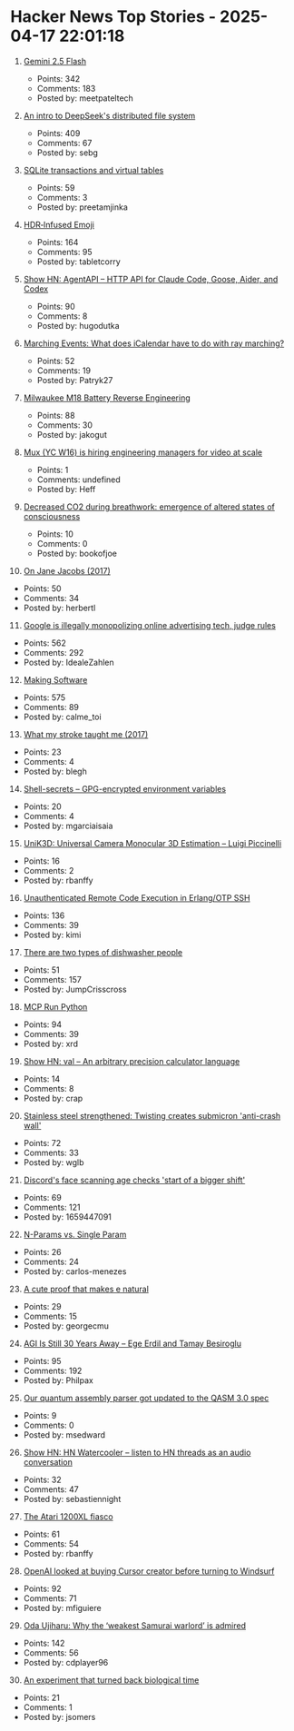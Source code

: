 # Hacker News Top Stories - 2025-04-17 22:01:18

1. [Gemini 2.5 Flash](https://developers.googleblog.com/en/start-building-with-gemini-25-flash/)
   - Points: 342
   - Comments: 183
   - Posted by: meetpateltech

2. [An intro to DeepSeek's distributed file system](https://maknee.github.io/blog/2025/3FS-Performance-Journal-1/)
   - Points: 409
   - Comments: 67
   - Posted by: sebg

3. [SQLite transactions and virtual tables](https://misfra.me/2025/sqlite-transactions-and-virtual-tables/)
   - Points: 59
   - Comments: 3
   - Posted by: preetamjinka

4. [HDR‑Infused Emoji](https://sharpletters.net/2025/04/16/hdr-emoji/)
   - Points: 164
   - Comments: 95
   - Posted by: tabletcorry

5. [Show HN: AgentAPI – HTTP API for Claude Code, Goose, Aider, and Codex](https://github.com/coder/agentapi)
   - Points: 90
   - Comments: 8
   - Posted by: hugodutka

6. [Marching Events: What does iCalendar have to do with ray marching?](https://pwy.io/posts/marching-events/)
   - Points: 52
   - Comments: 19
   - Posted by: Patryk27

7. [Milwaukee M18 Battery Reverse Engineering](https://quagmirerepair.com/milwaukee-m18-battery-reverse-engineering)
   - Points: 88
   - Comments: 30
   - Posted by: jakogut

8. [Mux (YC W16) is hiring engineering managers for video at scale](https://mux.com/jobs?j=em)
   - Points: 1
   - Comments: undefined
   - Posted by: Heff

9. [Decreased CO2 during breathwork: emergence of altered states of consciousness](https://www.nature.com/articles/s44271-025-00247-0)
   - Points: 10
   - Comments: 0
   - Posted by: bookofjoe

10. [On Jane Jacobs (2017)](https://salmagundi.skidmore.edu/articles/75-on-jane-jacobs)
   - Points: 50
   - Comments: 34
   - Posted by: herbertl

11. [Google is illegally monopolizing online advertising tech, judge rules](https://www.nytimes.com/2025/04/17/technology/google-ad-tech-antitrust-ruling.html)
   - Points: 562
   - Comments: 292
   - Posted by: IdealeZahlen

12. [Making Software](https://www.makingsoftware.com/)
   - Points: 575
   - Comments: 89
   - Posted by: calme_toi

13. [What my stroke taught me (2017)](https://nautil.us/what-my-stroke-taught-me-236544/)
   - Points: 23
   - Comments: 4
   - Posted by: blegh

14. [Shell-secrets – GPG-encrypted environment variables](https://github.com/waj/shell-secrets)
   - Points: 20
   - Comments: 4
   - Posted by: mgarciaisaia

15. [UniK3D: Universal Camera Monocular 3D Estimation – Luigi Piccinelli](https://lpiccinelli-eth.github.io/pub/unik3d/)
   - Points: 16
   - Comments: 2
   - Posted by: rbanffy

16. [Unauthenticated Remote Code Execution in Erlang/OTP SSH](https://nvd.nist.gov/vuln/detail/CVE-2025-32433)
   - Points: 136
   - Comments: 39
   - Posted by: kimi

17. [There are two types of dishwasher people](https://www.theatlantic.com/family/archive/2025/04/how-to-load-dishwasher/682425/)
   - Points: 51
   - Comments: 157
   - Posted by: JumpCrisscross

18. [MCP Run Python](https://github.com/pydantic/pydantic-ai/tree/main/mcp-run-python)
   - Points: 94
   - Comments: 39
   - Posted by: xrd

19. [Show HN: val – An arbitrary precision calculator language](https://github.com/terror/val)
   - Points: 14
   - Comments: 8
   - Posted by: crap

20. [Stainless steel strengthened: Twisting creates submicron 'anti-crash wall'](https://techxplore.com/news/2025-04-stainless-steel-technique-submicron-anti.html)
   - Points: 72
   - Comments: 33
   - Posted by: wglb

21. [Discord's face scanning age checks 'start of a bigger shift'](https://www.bbc.com/news/articles/cjr75wypg0vo)
   - Points: 69
   - Comments: 121
   - Posted by: 1659447091

22. [N-Params vs. Single Param](https://www.carlos-menezes.com/single-param-functions/)
   - Points: 26
   - Comments: 24
   - Posted by: carlos-menezes

23. [A cute proof that makes e natural](https://www.poshenloh.com/e/)
   - Points: 29
   - Comments: 15
   - Posted by: georgecmu

24. [AGI Is Still 30 Years Away – Ege Erdil and Tamay Besiroglu](https://www.dwarkesh.com/p/ege-tamay)
   - Points: 95
   - Comments: 192
   - Posted by: Philpax

25. [Our quantum assembly parser got updated to the QASM 3.0 spec](https://arxiv.org/abs/2412.12578)
   - Points: 9
   - Comments: 0
   - Posted by: msedward

26. [Show HN: HN Watercooler – listen to HN threads as an audio conversation](https://onetake-ai.github.io/hackernews-watercooler/)
   - Points: 32
   - Comments: 47
   - Posted by: sebastiennight

27. [The Atari 1200XL fiasco](https://www.goto10retro.com/p/the-atari-1200xl-fiasco)
   - Points: 61
   - Comments: 54
   - Posted by: rbanffy

28. [OpenAI looked at buying Cursor creator before turning to Windsurf](https://www.cnbc.com/2025/04/17/openai-looked-at-cursor-before-considering-deal-with-rival-windsurf.html)
   - Points: 92
   - Comments: 71
   - Posted by: mfiguiere

29. [Oda Ujiharu: Why the ‘weakest Samurai warlord’ is admired](https://www.tokyoweekender.com/art_and_culture/japanese-culture/oda-ujiharu-the-weakest-samurai-warlord/)
   - Points: 142
   - Comments: 56
   - Posted by: cdplayer96

30. [An experiment that turned back biological time](https://nehalslearnings.substack.com/p/the-experiment-that-turned-back-biological)
   - Points: 21
   - Comments: 1
   - Posted by: jsomers

